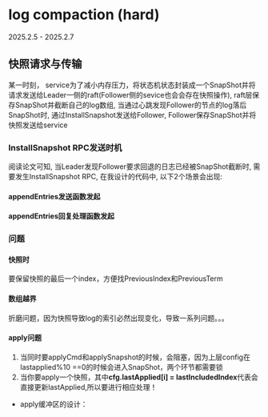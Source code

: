 # log compaction (hard)
2025.2.5 - 2025.2.7
## 快照请求与传输
某一时刻， service为了减小内存压力，将状态机状态封装成一个SnapShot并将请求发送给Leader一侧的raft(Follower侧的sevice也会会存在快照操作), raft层保存SnapShot并截断自己的log数组, 当通过心跳发现Follower的节点的log落后SnapShot时, 通过InstallSnapshot发送给Follower, Follower保存SnapShot并将快照发送给service

### InstallSnapshot RPC发送时机
阅读论文可知, 当Leader发现Follower要求回退的日志已经被SnapShot截断时, 需要发生InstallSnapshot RPC, 在我设计的代码中, 以下2个场景会出现:

#### appendEntries发送函数发起
#### appendEntries回复处理函数发起


### 问题
#### 快照时
要保留快照的最后一个index，方便找PreviousIndex和PreviousTerm
#### 数组越界
折磨问题，因为快照导致log的索引必然出现变化，导致一系列问题。。。

#### apply问题
1. 当同时要applyCmd和applySnapshot的时候，会阻塞，因为上层config在lastapplied%10 ==0的时候会进入SnapShot，两个环节都需要锁
2. 当你要apply一个快照，其中**cfg.lastApplied[i] = lastIncludedIndex**代表会直接更新lastApplied,所以要进行相应处理！

- apply缓冲区的设计：
